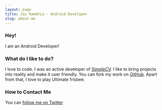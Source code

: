 ```yaml
---
layout: page
title: Jay Rambhia - Android Developer
slug: about-me
---
```


### Hey!

I am an Android Developer!

### What do I like to do?

I love to code. I was an active developer of [SimpleCV](http://simplecv.org/). I like to bring projects into reality and make it user friendly. You can fork my work on [GitHub](https://github.com/jayrambhia). Apart from that, I love to play Ultimate frisbee.

### How to Contact Me

You can <a href="http://twitter.com/jayrambhia">follow me on Twitter</a>
